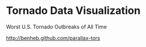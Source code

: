 Tornado Data Visualization
=============

Worst U.S. Tornado Outbreaks of All Time

http://benheb.github.com/parallax-tors
